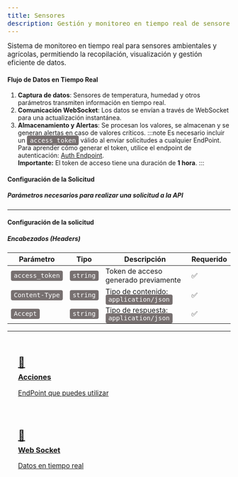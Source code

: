 ```yaml
---
title: Sensores
description: Gestión y monitoreo en tiempo real de sensores ambientales y agrícolas.
---
```


<style>
  .card-grid {
    display: grid;
    grid-template-columns: repeat(auto-fit, minmax(250px, 1fr));
    gap: 1.5rem;
    margin: 2rem 0;
  }
  .card {
    border: 1px solid var(--sl-color-gray-4);
    border-radius: 12px;
    padding: 1.5rem;
    transition: all 0.3s ease;
  }
  .card:hover {
    transform: translateY(-5px);
    box-shadow: 0 10px 20px rgba(0,0,0,0.1);
  }
  .card h3 {
    margin-top: 0.5rem;
  }
  .card-icon {
    font-size: 1.5rem;
    margin-bottom: 0.5rem;
  }

  /* Estilos para la nota */
  .nota {
    background-color: #131a4c;
    color: white;
    padding: 1rem;
    border-radius: 6px;
    border-left: 4px solid #4263eb;
    max-width: 800px;
    margin-top: 1.5rem;
    
  }
  
  .icon {
    margin-right: 0.5rem;
  }

  p {
    margin: 0;
    font-size: 0.95rem;
  }

  code {
    background:rgb(119, 112, 112);
    color:rgb(255, 255, 255);
    padding: 0.2rem 0.4rem;
    border-radius: 4px;
    font-size: 0.9rem;

  }


  strong {
    font-weight: bold;
  }
  .note {
    

  }
</style>

Sistema de monitoreo en tiempo real para sensores ambientales y agrícolas, permitiendo la recopilación, visualización y gestión eficiente de datos.

#### Flujo de Datos en Tiempo Real
1. **Captura de datos**: Sensores de temperatura, humedad y otros parámetros transmiten información en tiempo real.
2. **Comunicación WebSocket**: Los datos se envían a través de WebSocket para una actualización instantánea.
3. **Almacenamiento y Alertas**: Se procesan los valores, se almacenan y se generan alertas en caso de valores críticos.
  :::note
    Es necesario incluir un <code>access_token</code> válido al enviar solicitudes a cualquier EndPoint. 
    Para aprender cómo generar el token, utilice el endpoint de autenticación: 
    <a href="/autenticacion/obtener-token">Auth Endpoint</a>. <br /><strong>Importante:</strong> 
    El token de acceso tiene una duración de <strong>1 hora</strong>.
  :::

#### Configuración de la Solicitud
##### Parámetros necesarios para realizar una solicitud a la API
---

#### Configuración de la solicitud

##### Encabezados (Headers)

<table>
  <thead>
    <tr>
      <th>Parámetro</th>
      <th>Tipo</th>
      <th>Descripción</th>
      <th>Requerido</th>
    </tr>
  </thead>
  <tbody>
    <tr>
      <td><code>access_token</code></td>
      <td><code>string</code></td>
      <td>Token de acceso generado previamente</td>
      <td>✅</td>
    </tr>
    <tr>
      <td><code>Content-Type</code></td>
      <td><code>string</code></td>
      <td>Tipo de contenido: <code>application/json</code></td>
      <td>✅</td>
    </tr>
    <tr>
      <td><code>Accept</code></td>
      <td><code>string</code></td>
      <td>Tipo de respuesta: <code>application/json</code></td>
      <td>✅</td>
    </tr>
  </tbody>
</table>

---


<div class="card-grid">
  <a href="/sensores/acciones" class="card">
    <div class="card-icon">📲</div>
    <h3>Acciones</h3>
    <p>EndPoint que puedes utilizar</p>
  </a>

  <a href="/sensores/websocket" class="card">
    <div class="card-icon">📡</div>
    <h3>Web Socket</h3>
    <p>Datos en tiempo real</p>
  </a>
</div>
